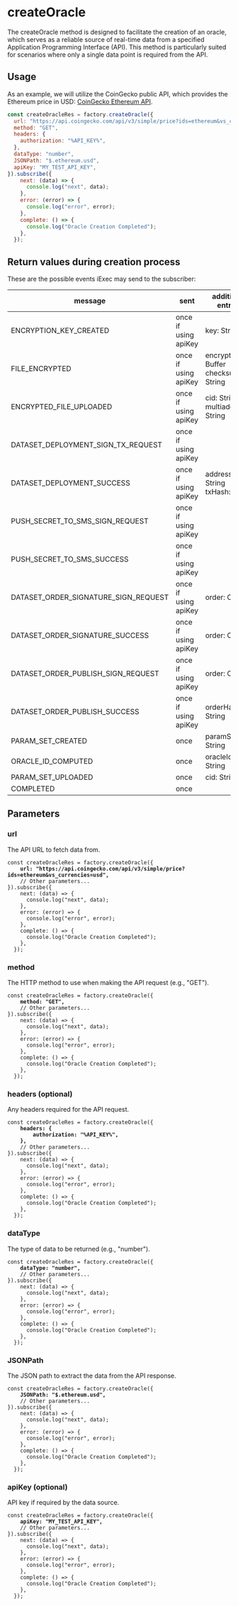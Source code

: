 # createOracle

The createOracle method is designed to facilitate the creation of an oracle, which serves as a reliable source of real-time data from a specified Application Programming Interface (API). This method is particularly suited for scenarios where only a single data point is required from the API.

## Usage

As an example, we will utilize the CoinGecko public API, which provides the Ethereum price in USD: <a href="https://api.coingecko.com/api/v3/simple/price?ids=ethereum&vs_currencies=usd">CoinGecko Ethereum API</a>.

```javascript
const createOracleRes = factory.createOracle({
  url: "https://api.coingecko.com/api/v3/simple/price?ids=ethereum&vs_currencies=usd",
  method: "GET",
  headers: {
    authorization: "%API_KEY%",
  },
  dataType: "number",
  JSONPath: "$.ethereum.usd",
  apiKey: "MY_TEST_API_KEY",
}).subscribe({
    next: (data) => {
      console.log("next", data);
    },
    error: (error) => {
      console.log("error", error);
    },
    complete: () => {
      console.log("Oracle Creation Completed");
    }, 
  });
```

## Return values during creation process

These are the possible events iExec may send to the subscriber:

| message                              | sent                 | additional entries                          |
| ------------------------------------ | -------------------- | ------------------------------------------- |
| ENCRYPTION_KEY_CREATED               | once if using apiKey | key: String                                 |
| FILE_ENCRYPTED                       | once if using apiKey | encryptedFile: Buffer<br/> checksum: String |
| ENCRYPTED_FILE_UPLOADED              | once if using apiKey | cid: String<br/> multiaddr: String          |
| DATASET_DEPLOYMENT_SIGN_TX_REQUEST   | once if using apiKey |                                             |
| DATASET_DEPLOYMENT_SUCCESS           | once if using apiKey | address: String<br/> txHash: String         |
| PUSH_SECRET_TO_SMS_SIGN_REQUEST      | once if using apiKey |                                             |
| PUSH_SECRET_TO_SMS_SUCCESS           | once if using apiKey |                                             |
| DATASET_ORDER_SIGNATURE_SIGN_REQUEST | once if using apiKey | order: Object                               |
| DATASET_ORDER_SIGNATURE_SUCCESS      | once if using apiKey | order: Object                               |
| DATASET_ORDER_PUBLISH_SIGN_REQUEST   | once if using apiKey | order: Object                               |
| DATASET_ORDER_PUBLISH_SUCCESS        | once if using apiKey | orderHash: String                           |
| PARAM_SET_CREATED                    | once                 | paramSet: String                            |
| ORACLE_ID_COMPUTED                   | once                 | oracleId: String                            |
| PARAM_SET_UPLOADED                   | once                 | cid: String                                 |
| COMPLETED                            | once                 |                                             |


## Parameters

### url

The API URL to fetch data from.

<pre class="language-javascript"><code class="lang-javascript">const createOracleRes = factory.createOracle({
<strong>    url: "https://api.coingecko.com/api/v3/simple/price?ids=ethereum&vs_currencies=usd",
</strong>    // Other parameters...
}).subscribe({
    next: (data) => {
      console.log("next", data);
    },
    error: (error) => {
      console.log("error", error);
    },
    complete: () => {
      console.log("Oracle Creation Completed");
    }, 
  });
</code></pre>

### method

The HTTP method to use when making the API request (e.g., "GET").

<pre class="language-javascript"><code class="lang-javascript">const createOracleRes = factory.createOracle({
<strong>    method: "GET",
</strong>    // Other parameters...
}).subscribe({
    next: (data) => {
      console.log("next", data);
    },
    error: (error) => {
      console.log("error", error);
    },
    complete: () => {
      console.log("Oracle Creation Completed");
    }, 
  });
</code></pre>

### headers (optional)

Any headers required for the API request.

<pre class="language-javascript"><code class="lang-javascript">const createOracleRes = factory.createOracle({
<strong>    headers: {
        authorization: "%API_KEY%",
    },
</strong>    // Other parameters...
}).subscribe({
    next: (data) => {
      console.log("next", data);
    },
    error: (error) => {
      console.log("error", error);
    },
    complete: () => {
      console.log("Oracle Creation Completed");
    }, 
  });
</code></pre>

### dataType

The type of data to be returned (e.g., "number").

<pre class="language-javascript"><code class="lang-javascript">const createOracleRes = factory.createOracle({
<strong>    dataType: "number",
</strong>    // Other parameters...
}).subscribe({
    next: (data) => {
      console.log("next", data);
    },
    error: (error) => {
      console.log("error", error);
    },
    complete: () => {
      console.log("Oracle Creation Completed");
    }, 
  });
</code></pre>

### JSONPath

The JSON path to extract the data from the API response.

<pre class="language-javascript"><code class="lang-javascript">const createOracleRes = factory.createOracle({
<strong>    JSONPath: "$.ethereum.usd",
</strong>    // Other parameters...
}).subscribe({
    next: (data) => {
      console.log("next", data);
    },
    error: (error) => {
      console.log("error", error);
    },
    complete: () => {
      console.log("Oracle Creation Completed");
    }, 
  });
</code></pre>

### apiKey (optional)

API key if required by the data source.

<pre class="language-javascript"><code class="lang-javascript">const createOracleRes = factory.createOracle({
<strong>    apiKey: "MY_TEST_API_KEY",
</strong>    // Other parameters...
}).subscribe({
    next: (data) => {
      console.log("next", data);
    },
    error: (error) => {
      console.log("error", error);
    },
    complete: () => {
      console.log("Oracle Creation Completed");
    }, 
  });
</code></pre>
